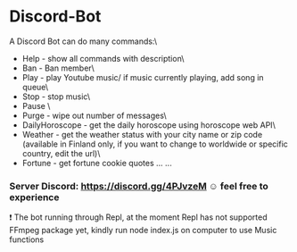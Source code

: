 # Discord-Bot
A Discord Bot can do many commands:\
- Help - show all commands with description\
- Ban - Ban member\
- Play - play Youtube music/ if music currently playing, add song in queue\
- Stop - stop music\
- Pause \
- Purge - wipe out number of messages\
- DailyHoroscope - get the daily horoscope using horoscope web API\
- Weather - get the weather status with your city name or zip code (available in Finland only, if you want to change to worldwide or specific country, edit the url)\
- Fortune - get fortune cookie quotes
...
...

### Server Discord:  https://discord.gg/4PJvzeM :relaxed: feel free to experience
:heavy_exclamation_mark: The bot running through Repl, at the moment Repl has not supported FFmpeg package yet, kindly run node index.js on computer to use Music functions
